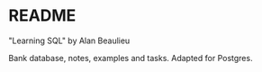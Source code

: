 # README

"Learning SQL" by Alan Beaulieu

Bank database, notes, examples and tasks. Adapted for Postgres.

